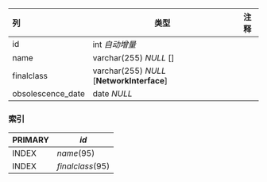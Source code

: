 | 列                | 类型                                       | 注释 |
| :---------------- | ------------------------------------------ | ---- |
| id                | int *自动增量*                             |      |
| name              | varchar(255) *NULL* []                     |      |
| finalclass        | varchar(255) *NULL* [**NetworkInterface**] |      |
| obsolescence_date | date *NULL*                                |      |

### 索引

| PRIMARY | *id*             |
| :------ | ---------------- |
| INDEX   | *name*(95)       |
| INDEX   | *finalclass*(95) |